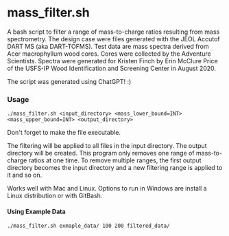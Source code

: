 # mass_filter.sh

A bash script to filter a range of mass-to-charge ratios resulting from mass spectrometry. The design case were files generated with the JEOL Accutof DART MS (aka DART-TOFMS). Test data are mass spectra derived from Acer macrophyllum wood cores. Cores were collected by the Adventure Scientists. Spectra were generated for Kristen Finch by Erin McClure Price of the USFS-IP Wood Identification and Screening Center in August 2020. 

The script was generated using ChatGPT! :) 

### Usage

```
./mass_filter.sh <input_directory> <mass_lower_bound=INT> <mass_upper_bound=INT> <output_directory> 
```

Don't forget to make the file executable. 

The filtering will be applied to all files in the input directory. The output directory will be created. This program only removes one range of mass-to-charge ratios at one time. To remove multiple ranges, the first output directory becomes the input directory and a new filtering range is applied to it and so on. 

Works well with Mac and Linux. Options to run in Windows are install a Linux distribution or with GitBash. 

#### Using Example Data

```
./mass_filter.sh exmaple_data/ 100 200 filtered_data/ 
```
